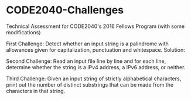 # CODE2040-Challenges
Technical Assessment for CODE2040's 2016 Fellows Program (with some modifications)


First Challenge: Detect whether an input string is a palindrome with allowances given for capitalization, punctuation and whitespace.
Solution: 


Second Challenge: Read an input file line by line and for each line, determine whether the string is a IPv4 address, a IPv6 address, or neither.


Third Challenge: Given an input string of strictly alphabetical characters, print out the number of distinct substrings that can be made from the characters in that string.

